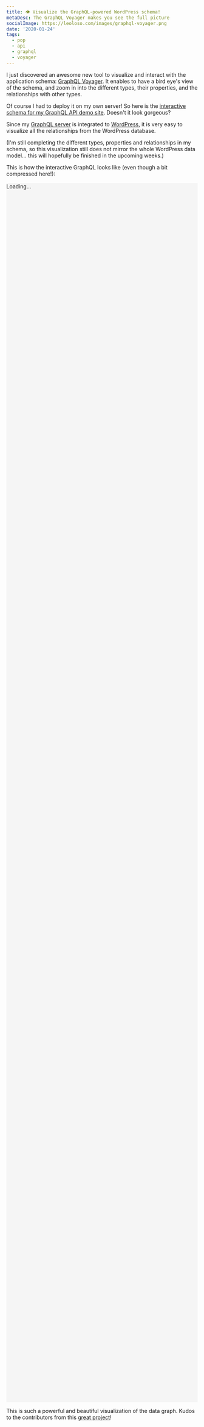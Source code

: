 ```yaml
---
title: 👁 Visualize the GraphQL-powered WordPress schema!
metaDesc: The GraphQL Voyager makes you see the full picture
socialImage: https://leoloso.com/images/graphql-voyager.png
date: '2020-01-24'
tags:
  - pop
  - api
  - graphql
  - voyager
---
```


I just discovered an awesome new tool to visualize and interact with the application schema: [GraphQL Voyager](https://github.com/APIs-guru/graphql-voyager). It enables to have a bird eye's view of the schema, and zoom in into the different types, their properties, and the relationships with other types.

Of course I had to deploy it on my own server! So here is the [interactive schema for my GraphQL API demo site](https://newapi.getpop.org/graphql-interactive/). Doesn't it look gorgeous?

Since my [GraphQL server](https://github.com/getpop/graphql) is integrated to [WordPress](https://wordpress.org), it is very easy to visualize all the relationships from the WordPress database. 

(I'm still completing the different types, properties and relationships in my schema, so this visualization still does not mirror the whole WordPress data model... this will hopefully be finished in the upcoming weeks.)

This is how the interactive GraphQL looks like (even though a bit compressed here!):

<link
  crossorigin 
  rel="stylesheet" 
  href="https://cdn.jsdelivr.net/npm/graphql-voyager/dist/voyager.css" 
/>
<div id="voyager" style="height: 80vh; padding-top: 0; margin-top: 1rem; background: whitesmoke;" class="video-player">Loading...</div>
<script
  crossorigin 
  src="https://cdn.jsdelivr.net/npm/react@16/umd/react.production.min.js"
></script>
<script
  crossorigin 
  src="https://cdn.jsdelivr.net/npm/react-dom@16/umd/react-dom.production.
min.js"></script>
<script
  crossorigin 
  src="https://cdn.jsdelivr.net/npm/graphql-voyager/dist/voyager.min.js"
></script>
<script>
function introspectionProvider(query) {
  return fetch('https://newapi.getpop.org/api/graphql', {
    method: 'post',
    headers: { 'Content-Type': 'application/json' },
    body: JSON.stringify({query: query}),
  }).then(response => response.json());
}
GraphQLVoyager.init(document.getElementById('voyager'), {
  introspection: introspectionProvider
})
</script>

This is such a powerful and beautiful visualization of the data graph. Kudos to the contributors from this [great project](https://github.com/APIs-guru/graphql-voyager)!